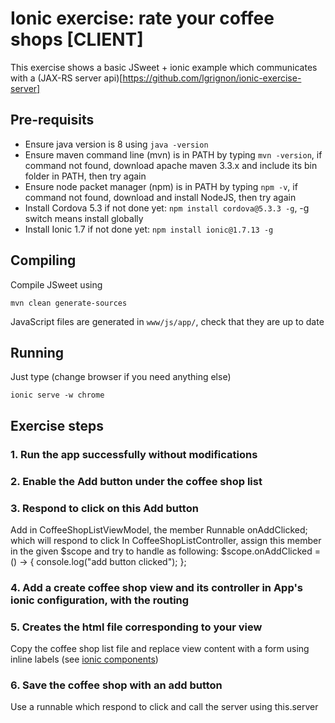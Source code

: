# Ionic exercise: rate your coffee shops [CLIENT]

This exercise shows a basic JSweet + ionic example which communicates with a (JAX-RS server api)[https://github.com/lgrignon/ionic-exercise-server]

## Pre-requisits

* Ensure java version is 8 using `java -version`
* Ensure maven command line (mvn) is in PATH by typing `mvn -version`, if command not found, download apache maven 3.3.x and include its bin folder in PATH, then try again
* Ensure node packet manager (npm) is in PATH by typing `npm -v`, if command not found, download and install NodeJS, then try again
* Install Cordova 5.3 if not done yet: `npm install cordova@5.3.3 -g`, -g switch means install globally
* Install Ionic 1.7 if not done yet: `npm install ionic@1.7.13 -g`

## Compiling

Compile JSweet using
```
mvn clean generate-sources
```

JavaScript files are generated in `www/js/app/`, check that they are up to date

## Running

Just type (change browser if you need anything else)
```
ionic serve -w chrome
```

## Exercise steps

### 1. Run the app successfully without modifications
### 2. Enable the Add button under the coffee shop list
### 3. Respond to click on this Add button
Add in CoffeeShopListViewModel, the member Runnable onAddClicked; which will respond to click
In CoffeeShopListController, assign this member in the given $scope and try to handle as following:
$scope.onAddClicked = () -> {
	console.log("add button clicked");
};
### 4. Add a create coffee shop view and its controller in App's ionic configuration, with the routing
### 5. Creates the html file corresponding to your view
Copy the coffee shop list file and replace view content with a form using inline labels (see [ionic components](http://ionicframework.com/docs/components/#forms-inline-labels))
### 6. Save the coffee shop with an add button 
Use a runnable which respond to click and call the server using this.server 
 

